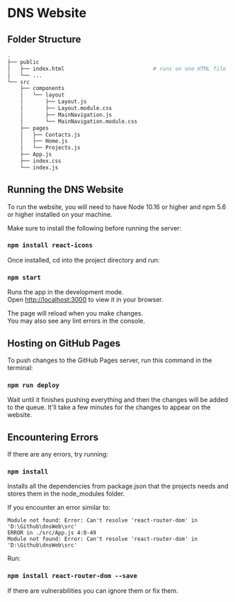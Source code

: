 # DNS Website

## Folder Structure

```bash
.
├── public
│   ├── index.html                            # runs on one HTML file
│   └── ...
└── src
    ├── components
    │   └── layout
    │       ├── Layout.js
    │       ├── Layout.module.css
    │       ├── MainNavigation.js
    │       └── MainNavigation.module.css
    ├── pages
    │   ├── Contacts.js
    │   ├── Home.js
    │   └── Projects.js
    ├── App.js
    ├── index.css
    └── index.js
```

## Running the DNS Website

To run the website, you will need to have Node 10.16 or higher and npm 5.6 or higher installed on your machine.

Make sure to install the following before running the server:
### `npm install react-icons`

Once installed, cd into the project directory and run:

### `npm start`

Runs the app in the development mode.\
Open [http://localhost:3000](http://localhost:3000) to view it in your browser.

The page will reload when you make changes.\
You may also see any lint errors in the console.

## Hosting on GitHub Pages

To push changes to the GitHub Pages server, run this command in the terminal:
### `npm run deploy`

Wait until it finishes pushing everything and then the changes will be added to the queue.
It'll take a few minutes for the changes to appear on the website.

## Encountering Errors

If there are any errors, try running:

### `npm install`

Installs all the dependencies from package.json that the projects needs and stores them in the node_modules folder.

If you encounter an error similar to:

```
Module not found: Error: Can't resolve 'react-router-dom' in 'D:\Github\dnsWeb\src'
ERROR in ./src/App.js 4:0-49
Module not found: Error: Can't resolve 'react-router-dom' in 'D:\Github\dnsWeb\src'
```

Run:

 ### `npm install react-router-dom --save`

 If there are vulnerabilities you can ignore them or fix them.

